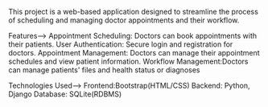 This project is a web-based application designed to streamline the process of scheduling and managing doctor appointments and their workflow.

Features-->
Appointment Scheduling: Doctors can book appointments with their patients.
User Authentication: Secure login and registration for doctors.
Appointment Management: Doctors can manage their appointment schedules and view patient information.
Workflow Management:Doctors can manage patients' files and health status or diagnoses


Technologies Used-->
Frontend:Bootstrap(HTML/CSS)
Backend: Python, Django
Database: SQLite(RDBMS)
